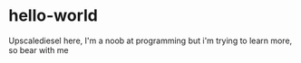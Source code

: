 # hello-world

Upscalediesel here, I'm a noob at programming but i'm trying to learn more, so bear with me
